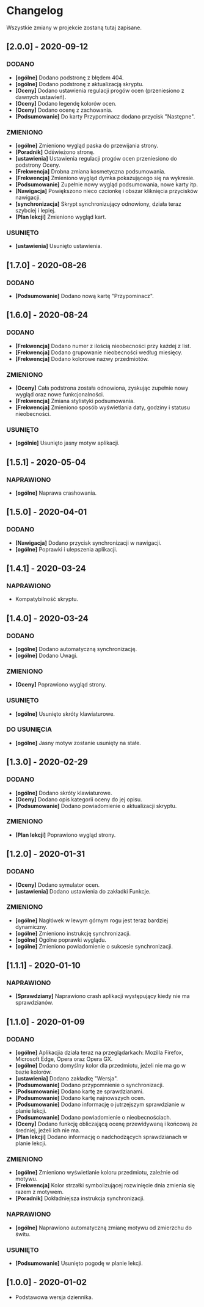 # Changelog

Wszystkie zmiany w projekcie zostaną tutaj zapisane.

## [2.0.0] - 2020-09-12

### DODANO

- **[ogólne]** Dodano podstronę z błędem 404.
- **[ogólne]** Dodano podstronę z aktualizacją skryptu.
- **[Oceny]** Dodano ustawienia regulacji progów ocen (przeniesiono z dawnych ustawień).
- **[Oceny]** Dodano legendę kolorów ocen.
- **[Oceny]** Dodano ocenę z zachowania.
- **[Podsumowanie]** Do karty Przypominacz dodano przycisk "Następne".

### ZMIENIONO

- **[ogólne]** Zmieniono wygląd paska do przewijania strony.
- **[Poradnik]** Odświeżono stronę.
- **[ustawienia]** Ustawienia regulacji progów ocen przeniesiono do podstrony Oceny.
- **[Frekwencja]** Drobna zmiana kosmetyczna podsumowania.
- **[Frekwencja]** Zmieniono wygląd dymka pokazującego się na wykresie.
- **[Podsumowanie]** Zupełnie nowy wygląd podsumowania, nowe karty itp.
- **[Nawigacja]** Powiększono nieco czcionkę i obszar kliknięcia przycisków nawigacji.
- **[synchronizacja]** Skrypt synchronizujący odnowiony, działa teraz szybciej i lepiej.
- **[Plan lekcji]** Zmieniono wygląd kart.

### USUNIĘTO

- **[ustawienia]** Usunięto ustawienia.

## [1.7.0] - 2020-08-26

### DODANO

- **[Podsumowanie]** Dodano nową kartę "Przypominacz".

## [1.6.0] - 2020-08-24

### DODANO

- **[Frekwencja]** Dodano numer z ilością nieobecności przy każdej z list.
- **[Frekwencja]** Dodano grupowanie nieobecności według miesięcy.
- **[Frekwencja]** Dodano kolorowe nazwy przedmiotów.

### ZMIENIONO

- **[Oceny]** Cała podstrona została odnowiona, zyskując zupełnie nowy wygląd oraz nowe funkcjonalności.
- **[Frekwencja]** Zmiana stylistyki podsumowania.
- **[Frekwencja]** Zmieniono sposób wyświetlania daty, godziny i statusu nieobecności.

### USUNIĘTO

- **[ogólnie]** Usunięto jasny motyw aplikacji.

## [1.5.1] - 2020-05-04

### NAPRAWIONO

- **[ogólne]** Naprawa crashowania.

## [1.5.0] - 2020-04-01

### DODANO

- **[Nawigacja]** Dodano przycisk synchronizacji w nawigacji.
- **[ogólne]** Poprawki i ulepszenia aplikacji.

## [1.4.1] - 2020-03-24

### NAPRAWIONO

- Kompatybilność skryptu.

## [1.4.0] - 2020-03-24

### DODANO

- **[ogólne]** Dodano automatyczną synchronizację.
- **[ogólne]** Dodano Uwagi.

### ZMIENIONO

- **[Oceny]** Poprawiono wygląd strony.

### USUNIĘTO

- **[ogólne]** Usunięto skróty klawiaturowe.

### DO USUNIĘCIA

- **[ogólne]** Jasny motyw zostanie usunięty na stałe.

## [1.3.0] - 2020-02-29

### DODANO

- **[ogólne]** Dodano skróty klawiaturowe.
- **[Oceny]** Dodano opis kategorii oceny do jej opisu.
- **[Podsumowanie]** Dodano powiadomienie o aktualizacji skryptu.

### ZMIENIONO

- **[Plan lekcji]** Poprawiono wygląd strony.

## [1.2.0] - 2020-01-31

### DODANO

- **[Oceny]** Dodano symulator ocen.
- **[ustawienia]** Dodano ustawienia do zakładki Funkcje.

### ZMIENIONO

- **[ogólne]** Nagłówek w lewym górnym rogu jest teraz bardziej dynamiczny.
- **[ogólne]** Zmieniono instrukcję synchronizacji.
- **[ogólne]** Ogólne poprawki wyglądu.
- **[ogólne]** Zmieniono powiadomienie o sukcesie synchronizacji.

## [1.1.1] - 2020-01-10

### NAPRAWIONO

- **[Sprawdziany]** Naprawiono crash aplikacji występujący kiedy nie ma sprawdzianów.

## [1.1.0] - 2020-01-09

### DODANO

- **[ogólne]** Aplikacjia działa teraz na przeglądarkach: Mozilla Firefox, Microsoft Edge, Opera oraz Opera GX.
- **[ogólne]** Dodano domyślny kolor dla przedmiotu, jeżeli nie ma go w bazie kolorów.
- **[ustawienia]** Dodano zakładkę "Wersja".
- **[Podsumowanie]** Dodano przypomnienie o synchronizacji.
- **[Podsumowanie]** Dodano kartę ze sprawdzianami.
- **[Podsumowanie]** Dodano kartę najnowszych ocen.
- **[Podsumowanie]** Dodano informację o jutrzejszym sprawdzianie w planie lekcji.
- **[Podsumowanie]** Dodano powiadomienie o nieobecnościach.
- **[Oceny]** Dodano funkcję obliczającą ocenę przewidywaną i końcową ze średniej, jeżeli ich nie ma.
- **[Plan lekcji]** Dodano informację o nadchodzących sprawdzianach w planie lekcji.

### ZMIENIONO

- **[ogólne]** Zmieniono wyświetlanie koloru przedmiotu, zależnie od motywu.
- **[Frekwencja]** Kolor strzałki symbolizującej rozwinięcie dnia zmienia się razem z motywem.
- **[Poradnik]** Dokładniejsza instrukcja synchronizacji.

### NAPRAWIONO

- **[ogólne]** Naprawiono automatyczną zmianę motywu od zmierzchu do świtu.

### USUNIĘTO

- **[Podsumowanie]** Usunięto pogodę w planie lekcji.

## [1.0.0] - 2020-01-02

- Podstawowa wersja dziennika.
